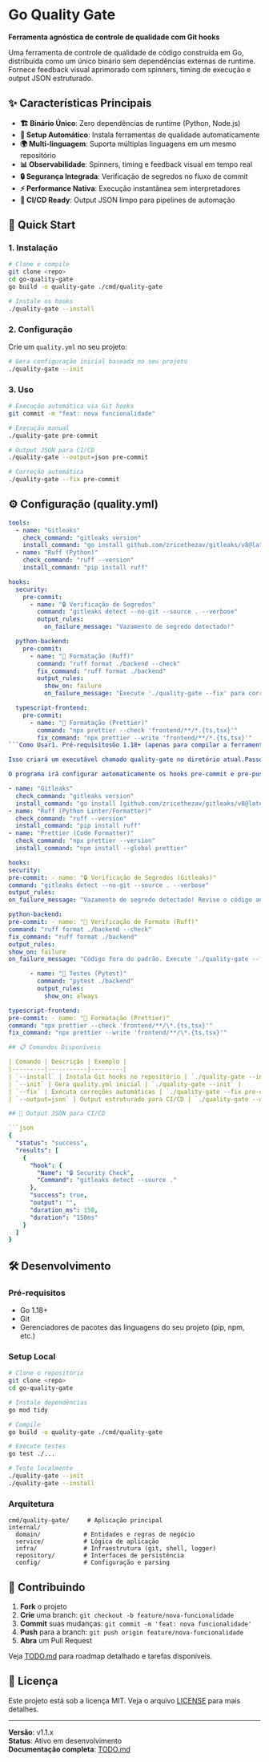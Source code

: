 # Go Quality Gate

**Ferramenta agnóstica de controle de qualidade com Git hooks**

Uma ferramenta de controle de qualidade de código construída em Go, distribuída como um único binário sem dependências externas de runtime. Fornece feedback visual aprimorado com spinners, timing de execução e output JSON estruturado.

## ✨ Características Principais

- **🏗️ Binário Único**: Zero dependências de runtime (Python, Node.js)
- **🔧 Setup Automático**: Instala ferramentas de qualidade automaticamente
- **🌍 Multi-linguagem**: Suporta múltiplas linguagens em um mesmo repositório
- **📊 Observabilidade**: Spinners, timing e feedback visual em tempo real
- **🔒 Segurança Integrada**: Verificação de segredos no fluxo de commit
- **⚡ Performance Nativa**: Execução instantânea sem interpretadores
- **🚀 CI/CD Ready**: Output JSON limpo para pipelines de automação

## 🚀 Quick Start

### 1. Instalação

```bash
# Clone e compile
git clone <repo>
cd go-quality-gate
go build -o quality-gate ./cmd/quality-gate

# Instale os hooks
./quality-gate --install
```

### 2. Configuração

Crie um `quality.yml` no seu projeto:

```bash
# Gera configuração inicial baseada no seu projeto
./quality-gate --init
```

### 3. Uso

```bash
# Execução automática via Git hooks
git commit -m "feat: nova funcionalidade"

# Execução manual
./quality-gate pre-commit

# Output JSON para CI/CD
./quality-gate --output=json pre-commit

# Correção automática
./quality-gate --fix pre-commit
```

## ⚙️ Configuração (quality.yml)

````yaml
tools:
  - name: "Gitleaks"
    check_command: "gitleaks version"
    install_command: "go install github.com/zricethezav/gitleaks/v8@latest"
  - name: "Ruff (Python)"
    check_command: "ruff --version"
    install_command: "pip install ruff"

hooks:
  security:
    pre-commit:
      - name: "🔒 Verificação de Segredos"
        command: "gitleaks detect --no-git --source . --verbose"
        output_rules:
          on_failure_message: "Vazamento de segredo detectado!"

  python-backend:
    pre-commit:
      - name: "🎨 Formatação (Ruff)"
        command: "ruff format ./backend --check"
        fix_command: "ruff format ./backend"
        output_rules:
          show_on: failure
          on_failure_message: "Execute './quality-gate --fix' para corrigir."

  typescript-frontend:
    pre-commit:
      - name: "🎨 Formatação (Prettier)"
        command: "npx prettier --check 'frontend/**/*.{ts,tsx}'"
        fix_command: "npx prettier --write 'frontend/**/*.{ts,tsx}'"
```Como Usar1. Pré-requisitosGo 1.18+ (apenas para compilar a ferramenta).Gerenciadores de pacotes para as linguagens do seu projeto (ex: pip para Python, npm para Node.js).2. InstalaçãoA instalação é feita em dois passos: compilar o programa e depois usar o próprio programa para instalar os Git hooks.Passo 1: Compilar o executávelgo build -o quality-gate .

Isso criará um executável chamado quality-gate no diretório atual.Passo 2: Instalar os Git Hooks./quality-gate --install

O programa irá configurar automaticamente os hooks pre-commit e pre-push.3. Comandos Avançados./quality-gate --init: (Experimental) Tenta analisar a estrutura do seu projeto e gera um arquivo quality.yml inicial com sugestões../quality-gate --fix: Executa os comandos de correção automática (fix_command) definidos no seu quality.yml../quality-gate pre-commit --output=json: Executa o hook especificado e retorna o resultado em formato JSON.4. Configuração (quality.yml)A configuração agora é dividida em duas seções principais: tools (para o gerenciamento de dependências) e hooks (para as verificações).tools: Uma lista de ferramentas necessárias para o projeto.name: Nome legível da ferramenta.check_command: Um comando que retorna sucesso (código de saída 0) se a ferramenta estiver instalada (ex: gitleaks version).install_command: O comando a ser executado para instalar a ferramenta se o check_command falhar.hooks: A configuração das verificações, como antes.Exemplo Abrangente:tools:

- name: "Gitleaks"
  check_command: "gitleaks version"
  install_command: "go install [github.com/zricethezav/gitleaks/v8@latest](https://github.com/zricethezav/gitleaks/v8@latest)"
- name: "Ruff (Python Linter/Formatter)"
  check_command: "ruff --version"
  install_command: "pip install ruff"
- name: "Prettier (Code Formatter)"
  check_command: "npx prettier --version"
  install_command: "npm install --global prettier"

hooks:
security:
pre-commit: - name: "🔒 Verificação de Segredos (Gitleaks)"
command: "gitleaks detect --no-git --source . --verbose"
output_rules:
on_failure_message: "Vazamento de segredo detectado! Revise o código antes de comitar."

python-backend:
pre-commit: - name: "🎨 Verificação de Formato (Ruff)"
command: "ruff format ./backend --check"
fix_command: "ruff format ./backend"
output_rules:
show_on: failure
on_failure_message: "Código fora do padrão. Execute './quality-gate --fix' para corrigir."

      - name: "🧪 Testes (Pytest)"
        command: "pytest ./backend"
        output_rules:
          show_on: always

typescript-frontend:
pre-commit: - name: "🎨 Formatação (Prettier)"
command: "npx prettier --check 'frontend/**/\*.{ts,tsx}'"
fix_command: "npx prettier --write 'frontend/**/\*.{ts,tsx}'"

## 📋 Comandos Disponíveis

| Comando | Descrição | Exemplo |
|---------|-----------|---------|
| `--install` | Instala Git hooks no repositório | `./quality-gate --install` |
| `--init` | Gera quality.yml inicial | `./quality-gate --init` |
| `--fix` | Executa correções automáticas | `./quality-gate --fix pre-commit` |
| `--output=json` | Output estruturado para CI/CD | `./quality-gate --output=json pre-commit` |

## 🎯 Output JSON para CI/CD

```json
{
  "status": "success",
  "results": [
    {
      "hook": {
        "Name": "🔒 Security Check",
        "Command": "gitleaks detect --source ."
      },
      "success": true,
      "output": "",
      "duration_ms": 150,
      "duration": "150ms"
    }
  ]
}
````

## 🛠️ Desenvolvimento

### Pré-requisitos

- Go 1.18+
- Git
- Gerenciadores de pacotes das linguagens do seu projeto (pip, npm, etc.)

### Setup Local

```bash
# Clone o repositório
git clone <repo>
cd go-quality-gate

# Instale dependências
go mod tidy

# Compile
go build -o quality-gate ./cmd/quality-gate

# Execute testes
go test ./...

# Teste localmente
./quality-gate --init
./quality-gate --install
```

### Arquitetura

```text
cmd/quality-gate/     # Aplicação principal
internal/
  domain/            # Entidades e regras de negócio
  service/           # Lógica de aplicação
  infra/             # Infraestrutura (git, shell, logger)
  repository/        # Interfaces de persistência
  config/            # Configuração e parsing
```

## 🤝 Contribuindo

1. **Fork** o projeto
2. **Crie** uma branch: `git checkout -b feature/nova-funcionalidade`
3. **Commit** suas mudanças: `git commit -m 'feat: nova funcionalidade'`
4. **Push** para a branch: `git push origin feature/nova-funcionalidade`
5. **Abra** um Pull Request

Veja [TODO.md](TODO.md) para roadmap detalhado e tarefas disponíveis.

## 📄 Licença

Este projeto está sob a licença MIT. Veja o arquivo [LICENSE](LICENSE) para mais detalhes.

---

**Versão**: v1.1.x  
**Status**: Ativo em desenvolvimento  
**Documentação completa**: [TODO.md](TODO.md)
